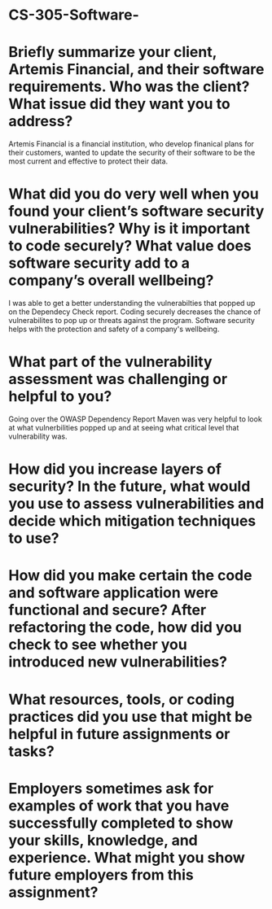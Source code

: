 # CS-305-Software-
# Briefly summarize your client, Artemis Financial, and their software requirements. Who was the client? What issue did they want you to address?
Artemis Financial is a financial institution, who develop finanical plans for their customers, wanted to update the security of their software to be the most current and effective to protect their data. 
# What did you do very well when you found your client’s software security vulnerabilities? Why is it important to code securely? What value does software security add to a company’s overall wellbeing?
I was able to get a better understanding the vulnerabilties that popped up on the Dependecy Check report. Coding securely decreases the chance of vulnerabilites to pop up or threats against the program. Software security helps with the protection and safety of a company's wellbeing.  
# What part of the vulnerability assessment was challenging or helpful to you?
Going over the OWASP Dependency Report Maven was very helpful to look at what vulnerbilities popped up and at seeing what critical level that vulnerability was. 
# How did you increase layers of security? In the future, what would you use to assess vulnerabilities and decide which mitigation techniques to use?

# How did you make certain the code and software application were functional and secure? After refactoring the code, how did you check to see whether you introduced new vulnerabilities?
# What resources, tools, or coding practices did you use that might be helpful in future assignments or tasks?
# Employers sometimes ask for examples of work that you have successfully completed to show your skills, knowledge, and experience. What might you show future employers from this assignment?
